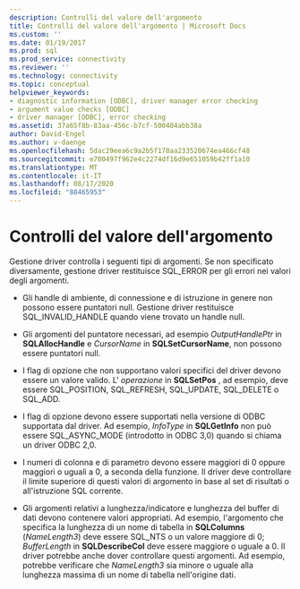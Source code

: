 ```yaml
---
description: Controlli del valore dell'argomento
title: Controlli del valore dell'argomento | Microsoft Docs
ms.custom: ''
ms.date: 01/19/2017
ms.prod: sql
ms.prod_service: connectivity
ms.reviewer: ''
ms.technology: connectivity
ms.topic: conceptual
helpviewer_keywords:
- diagnostic information [ODBC], driver manager error checking
- argument value checks [ODBC]
- driver manager [ODBC], error checking
ms.assetid: 37a65f8b-83aa-456c-b7cf-500404abb38a
author: David-Engel
ms.author: v-daenge
ms.openlocfilehash: 5dac29eea6c9a2b5f178aa233520674ea466cf48
ms.sourcegitcommit: e700497f962e4c2274df16d9e651059b42ff1a10
ms.translationtype: MT
ms.contentlocale: it-IT
ms.lasthandoff: 08/17/2020
ms.locfileid: "88465953"
---
```

# <a name="argument-value-checks"></a>Controlli del valore dell'argomento
Gestione driver controlla i seguenti tipi di argomenti. Se non specificato diversamente, gestione driver restituisce SQL_ERROR per gli errori nei valori degli argomenti.  
  
-   Gli handle di ambiente, di connessione e di istruzione in genere non possono essere puntatori null. Gestione driver restituisce SQL_INVALID_HANDLE quando viene trovato un handle null.  
  
-   Gli argomenti del puntatore necessari, ad esempio *OutputHandlePtr* in **SQLAllocHandle** e *CursorName* in **SQLSetCursorName**, non possono essere puntatori null.  
  
-   I flag di opzione che non supportano valori specifici del driver devono essere un valore valido. L' *operazione* in **SQLSetPos** , ad esempio, deve essere SQL_POSITION, SQL_REFRESH, SQL_UPDATE, SQL_DELETE o SQL_ADD.  
  
-   I flag di opzione devono essere supportati nella versione di ODBC supportata dal driver. Ad esempio, *InfoType* in **SQLGetInfo** non può essere SQL_ASYNC_MODE (introdotto in ODBC 3,0) quando si chiama un driver ODBC 2,0.  
  
-   I numeri di colonna e di parametro devono essere maggiori di 0 oppure maggiori o uguali a 0, a seconda della funzione. Il driver deve controllare il limite superiore di questi valori di argomento in base al set di risultati o all'istruzione SQL corrente.  
  
-   Gli argomenti relativi a lunghezza/indicatore e lunghezza del buffer di dati devono contenere valori appropriati. Ad esempio, l'argomento che specifica la lunghezza di un nome di tabella in **SQLColumns** (*NameLength3*) deve essere SQL_NTS o un valore maggiore di 0; *BufferLength* in **SQLDescribeCol** deve essere maggiore o uguale a 0. Il driver potrebbe anche dover controllare questi argomenti. Ad esempio, potrebbe verificare che *NameLength3* sia minore o uguale alla lunghezza massima di un nome di tabella nell'origine dati.

